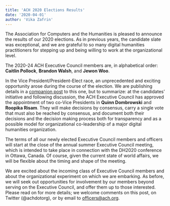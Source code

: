 ```yaml
---
title: 'ACH 2020 Elections Results'
date: '2020-04-01'
author: 'Vika Zafrin'
---
```

The Association for Computers and the Humanities is pleased to announce the results of our 2020 elections. As in previous years, the candidate slate was exceptional, and we are grateful to so many digital humanities practitioners for stepping up and being willing to work at the organizational level.

The 2020-24 ACH Executive Council members are, in alphabetical order: **Caitlin Pollock**, **Brandon Walsh**, and **Jewon Woo**.

In the Vice President/President-Elect race, an unprecedented and exciting opportunity arose during the course of the election. We are publishing details in a [companion post](http://ach.org/news/2020/04/the-ach-co-vice-president-experiment/) to this one, but to summarize: at the candidates’ initiative and following discussion, the ACH Executive Council has approved the appointment of two co-Vice Presidents in **Quinn Dombrowski** and **Roopika Risam**. They will make decisions by consensus, carry a single vote that must also be reached by consensus, and document both their decisions and the decision making process both for transparency and as a possible model for organizational co-leadership of a major digital humanities organization.

The terms of all our newly elected Executive Council members and officers will start at the close of the annual summer Executive Council meeting, which is intended to take place in connection with the DH2020 conference in Ottawa, Canada. Of course, given the current state of world affairs, we will be flexible about the timing and shape of the meeting.

We are excited about the incoming class of Executive Council members and about the organizational experiment on which we are embarking. As before, we will seek out opportunities for involvement by our members beyond serving on the Executive Council, and offer them up to those interested. Please read on for more details; we welcome comments on this post, on Twitter (@achdotorg), or by email to officers@ach.org.